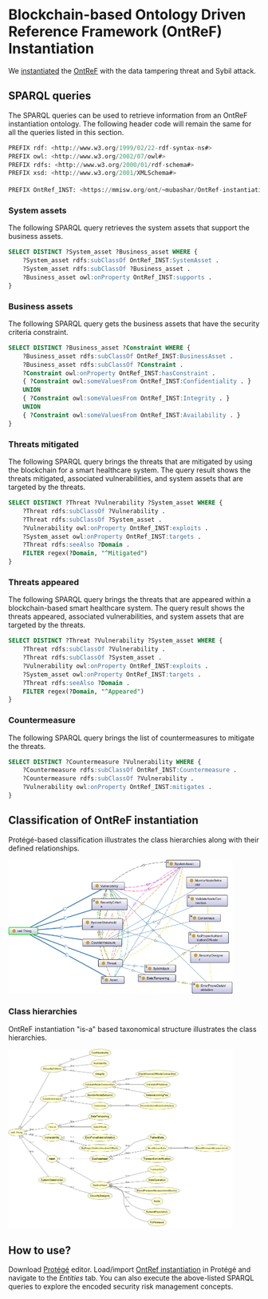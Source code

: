 # Blockchain-based Ontology Driven Reference Framework (OntReF) Instantiation

We [instantiated](https://github.com/mubashar-iqbal/OntReF/blob/main/instantiation/OntReF-instantiation.owl) the [OntReF](https://github.com/mubashar-iqbal/OntReF) with the data tampering threat and Sybil attack.

## SPARQL queries
The SPARQL queries can be used to retrieve information from an OntReF instantiation ontology. The following header code will remain the same for all the queries listed in this section.

```sql
PREFIX rdf: <http://www.w3.org/1999/02/22-rdf-syntax-ns#>
PREFIX owl: <http://www.w3.org/2002/07/owl#>
PREFIX rdfs: <http://www.w3.org/2000/01/rdf-schema#>
PREFIX xsd: <http://www.w3.org/2001/XMLSchema#>

PREFIX OntRef_INST: <https://mmisw.org/ont/~mubashar/OntRef-instantiation#>
```

### System assets
The following SPARQL query retrieves the system assets that support the business assets.

```sql
SELECT DISTINCT ?System_asset ?Business_asset WHERE {
    ?System_asset rdfs:subClassOf OntRef_INST:SystemAsset .
    ?System_asset rdfs:subClassOf ?Business_asset .
    ?Business_asset owl:onProperty OntRef_INST:supports .
}
```

### Business assets
The following SPARQL query gets the business assets that have the security criteria constraint.

```sql
SELECT DISTINCT ?Business_asset ?Constraint WHERE {
    ?Business_asset rdfs:subClassOf OntRef_INST:BusinessAsset .
    ?Business_asset rdfs:subClassOf ?Constraint .
    ?Constraint owl:onProperty OntRef_INST:hasConstraint .
    { ?Constraint owl:someValuesFrom OntRef_INST:Confidentiality . }
    UNION
    { ?Constraint owl:someValuesFrom OntRef_INST:Integrity . }
    UNION
    { ?Constraint owl:someValuesFrom OntRef_INST:Availability . }
}
```

### Threats mitigated
The following SPARQL query brings the threats that are mitigated by using the blockchain for a smart healthcare system. The query result shows the threats mitigated, associated vulnerabilities, and system assets that are targeted by the threats.

```sql
SELECT DISTINCT ?Threat ?Vulnerability ?System_asset WHERE {
    ?Threat rdfs:subClassOf ?Vulnerability .
    ?Threat rdfs:subClassOf ?System_asset .
    ?Vulnerability owl:onProperty OntRef_INST:exploits .
    ?System_asset owl:onProperty OntRef_INST:targets .
    ?Threat rdfs:seeAlso ?Domain .
    FILTER regex(?Domain, "^Mitigated")
}
```
### Threats appeared
The following SPARQL query brings the threats that are appeared within a blockchain-based smart healthcare system. The query result shows the threats appeared, associated vulnerabilities, and system assets that are targeted by the threats.

```sql
SELECT DISTINCT ?Threat ?Vulnerability ?System_asset WHERE {
    ?Threat rdfs:subClassOf ?Vulnerability .
    ?Threat rdfs:subClassOf ?System_asset .
    ?Vulnerability owl:onProperty OntRef_INST:exploits .
    ?System_asset owl:onProperty OntRef_INST:targets .
    ?Threat rdfs:seeAlso ?Domain .
    FILTER regex(?Domain, "^Appeared")
}
```

### Countermeasure
The following SPARQL query brings the list of countermeasures to mitigate the threats.

```sql
SELECT DISTINCT ?Countermeasure ?Vulnerability WHERE {
    ?Countermeasure rdfs:subClassOf OntRef_INST:Countermeasure .
    ?Countermeasure rdfs:subClassOf ?Vulnerability .
    ?Vulnerability owl:onProperty OntRef_INST:mitigates .
}
```

## Classification of OntReF instantiation
Protégé-based classification illustrates the class hierarchies along with their defined relationships.

<img src="OntRef-instantiation.png" width="450" alt="OntReF Protégé-based classifications" title="OntReF Protégé-based classifications"/>

### Class hierarchies

OntReF instantiation "is-a" based taxonomical structure illustrates the class hierarchies.

<img src="OntRef_classes_hierarchy.png" width="450" alt="OntReF Protégé-based classifications" title="OntReF Protégé-based classifications"/>

## How to use?
Download [Protégé](https://protege.stanford.edu) editor. Load/import [OntRef instantiation](https://mmisw.org/ont/~mubashar/OntRef-instantiation) in Protégé and navigate to the *Entities* tab. You can also execute the above-listed SPARQL queries to explore the encoded security risk management concepts.
